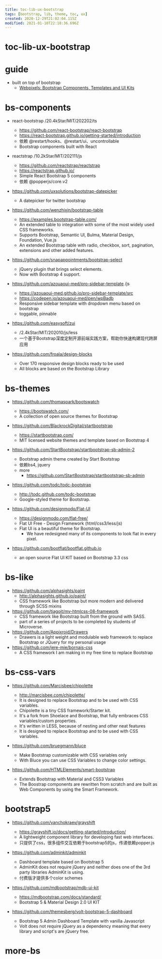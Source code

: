```yaml
---
title: toc-lib-ux-bootstrap
tags: [bootstrap, lib, theme, toc, ux]
created: 2020-12-29T21:02:04.115Z
modified: 2021-01-10T22:18:36.696Z
---
```


# toc-lib-ux-bootstrap

# guide

- built on top of bootstrap
  - [Webpixels: Bootstrap Components, Templates and UI Kits](https://webpixels.io/)
# bs-components
- react-bootstrap /20.4kStar/MIT/202202/ts
  - https://github.com/react-bootstrap/react-bootstrap
  - https://react-bootstrap.github.io/getting-started/introduction
  - 依赖 @restart/hooks、@restart/ui、uncontrollable
  - Bootstrap components built with React
- reactstrap /10.2kStar/MIT/202111/js
  - https://github.com/reactstrap/reactstrap
  - https://reactstrap.github.io/
  - Simple React Bootstrap 5 components
  - 依赖 @popperjs/core.v2
- https://github.com/uxsolutions/bootstrap-datepicker
  - A datepicker for twitter bootstrap
- https://github.com/wenzhixin/bootstrap-table
  - https://examples.bootstrap-table.com/
  - An extended table to integration with some of the most widely used CSS frameworks. 
  - Supports Bootstrap, Semantic UI, Bulma, Material Design, Foundation, Vue.js
  - An extended Bootstrap table with radio, checkbox, sort, pagination, extensions and other added features.
- https://github.com/snapappointments/bootstrap-select
  - jQuery plugin that brings select elements. 
  - Now with Bootstrap 4 support.
- https://github.com/azouaoui-med/pro-sidebar-template /js
  - https://azouaoui-med.github.io/pro-sidebar-template/src
  - https://codepen.io/azouaoui-med/pen/wpBadb
  - Responsive sidebar template with dropdown menu based on bootstrap
  - toggable, pinnable
- https://github.com/easysoft/zui
  - /2.4kStar/MIT/202010/js/less
  - 一个基于Bootstrap深度定制开源前端实践方案，帮助你快速构建现代跨屏应用

 

- https://github.com/froala/design-blocks
  - Over 170 responsive design blocks ready to be used
  - All blocks are based on the Bootstrap Library
# bs-themes
- https://github.com/thomaspark/bootswatch
  - https://bootswatch.com/
  - A collection of open source themes for Bootstrap
- https://github.com/BlackrockDigital/startbootstrap
  - https://startbootstrap.com/
  -  MIT licensed website themes and template based on Bootstrap 4
- https://github.com/StartBootstrap/startbootstrap-sb-admin-2
  - Bootstrap admin theme created by Start Bootstrap
  - 依赖bs4, jquery
  - more
    - https://github.com/StartBootstrap/startbootstrap-sb-admin
- https://github.com/todc/todc-bootstrap
  - http://todc.github.com/todc-bootstrap
  - Google-styled theme for Bootstrap.

 

- https://github.com/designmodo/Flat-UI
  - https://designmodo.com/flat-free/
  - Flat UI Free - Design Framework (html/css3/less/js)
  - Flat UI is a beautiful theme for Bootstrap. 
    - We have redesigned many of its components to look flat in every pixel.
- https://github.com/bootflat/bootflat.github.io
  - an open source Flat UI KIT based on Bootstrap 3.3 css
# bs-like
- https://github.com/alphasights/paint
  - http://alphasights.github.io/paint/
  - CSS framework like Bootstrap but more modern and delivered through SCSS mixins
- https://github.com/tiagoit/mv-htmlcss-08-framework
  - CSS framework like Bootstrap built from the ground with SASS.
  - part of a series of projects to be completed by students of Microverse.
- https://github.com/Appixroid/Drawers
  - Drawers is a light weight and modulable web framework to replace Bootstrap or JQuery for my personal usage
- https://github.com/jere-mie/bornais-css
  - A CSS framework I am making in my free time to replace Bootstrap
# bs-css-vars
- https://github.com/Marcisbee/chipolette
  - http://marcisbee.com/chipolette/
  - It is designed to replace Bootstrap and to be used with CSS variables.
  - Chipolette is a tiny CSS framework/Starter kit.
  - It's a fork from Shoelace and Bootstrap, that fully embraces CSS variables/custom properties.
  - It's written in LESS, because of nesting and other neat features
  - It is designed to replace Bootstrap and to be used with CSS variables.
- https://github.com/bruegmann/bluce
  - Make Bootstrap customizable with CSS variables only
  - With Bluce you can use CSS Variables to change color settings.

 

- https://github.com/HTMLElements/smart-bootstrap
  - Extends Bootstrap with Material and CSS3 Variables
  - The Boostrap components are rewritten from scratch and are built as Web Components by using the Smart Framework.
# bootstrap5
- https://github.com/yanchokraev/grayshift
  - https://grayshift.io/docs/getting-started/introduction/
  - A lightweight component library for developing fast web interfaces.
  - 只提供了css，很多组件交互依赖于bootstrap5的js，传递依赖popper.js

- https://github.com/adminkit/adminkit
  - Dashboard template based on Bootstrap 5
  - AdminKit does not require jQuery and neither does one of the 3rd party libraries AdminKit is using.
  - 付费版才提供多个color schemes
- https://github.com/mdbootstrap/mdb-ui-kit
  - https://mdbootstrap.com/docs/standard/
  - Bootstrap 5 & Material Design 2.0 UI KIT

- https://github.com/themesberg/volt-bootstrap-5-dashboard
  - Bootstrap 5 Admin Dashboard Template with vanilla Javascript
  - Volt does not require jQuery as a dependency meaning that every library and script's are jQuery free.
# more-bs
